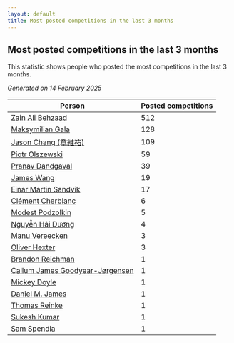 ```yaml
---
layout: default
title: Most posted competitions in the last 3 months
---
```

## Most posted competitions in the last 3 months
This statistic shows people who posted the most competitions in the last 3 months.

*Generated on 14 February 2025*

| Person | Posted competitions |
| --- | --- |
| [Zain Ali Behzaad](https://www.worldcubeassociation.org/persons/2019BEHZ01) | 512 |
| [Maksymilian Gala](https://www.worldcubeassociation.org/persons/2022GALA01) | 128 |
| [Jason Chang (章維祐)](https://www.worldcubeassociation.org/persons/2023CHAN15) | 109 |
| [Piotr Olszewski](https://www.worldcubeassociation.org/persons/2013OLSZ02) | 59 |
| [Pranav Dandgaval](https://www.worldcubeassociation.org/persons/2017DAND01) | 39 |
| [James Wang](https://www.worldcubeassociation.org/persons/2015WANG87) | 19 |
| [Einar Martin Sandvik](https://www.worldcubeassociation.org/persons/2018SAND22) | 17 |
| [Clément Cherblanc](https://www.worldcubeassociation.org/persons/2014CHER05) | 6 |
| [Modest Podzolkin](https://www.worldcubeassociation.org/persons/2017PODZ01) | 5 |
| [Nguyễn Hải Dương](https://www.worldcubeassociation.org/persons/2018DUON07) | 4 |
| [Manu Vereecken](https://www.worldcubeassociation.org/persons/2010VERE01) | 3 |
| [Oliver Hexter](https://www.worldcubeassociation.org/persons/2022HEXT01) | 3 |
| [Brandon Reichman](https://www.worldcubeassociation.org/persons/2015REIC02) | 1 |
| [Callum James Goodyear-Jørgensen](https://www.worldcubeassociation.org/persons/2012GOOD02) | 1 |
| [Mickey Doyle](https://www.worldcubeassociation.org/persons/2021DOYL02) | 1 |
| [Daniel M. James](https://www.worldcubeassociation.org/persons/2012JAME04) | 1 |
| [Thomas Reinke](https://www.worldcubeassociation.org/persons/2018REIN04) | 1 |
| [Sukesh Kumar](https://www.worldcubeassociation.org/persons/2017KUMA30) | 1 |
| [Sam Spendla](https://www.worldcubeassociation.org/persons/2015SPEN01) | 1 |
